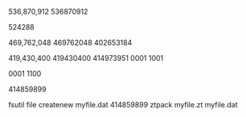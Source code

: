 536,870,912
536870912

524288

469,762,048‬
469762048‬
402653184‬

419,430,400‬
419430400‬
414973951‬
0001 1001

0001 1100

414859899

fsutil file createnew myfile.dat 414859899
ztpack myfile.zt myfile.dat